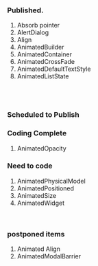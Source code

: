 
<h3>Published.</h3>
<ol>

<li>
Absorb pointer
</li>
<li>
AlertDialog
</li>
<li>
Align
</li>
<li>
AnimatedBuilder
</li>
<li>
AnimatedContainer
</li>
<li>
AnimatedCrossFade
</li>
<li>
AnimatedDefaultTextStyle
</li>
<li>
AnimatedListState
</li>
</ol>
<br/>
<br/>
<h3>Scheduled to Publish</h3>
<ol>
</ol>
<h3>Coding Complete</h3>
<ol>
<li>
AnimatedOpacity
</li>
</ol>
<h3>Need to code</h3>
<ol>

<li>
AnimatedPhysicalModel
</li>
<li>
AnimatedPositioned
</li><li>
AnimatedSize
</li><li>
AnimatedWidget
</li>
</ol>
<br/>
<h3>postponed items</h3>
<ol>
<li>
Animated Align
</li>
<li>
AnimatedModalBarrier
</li>
</ol>

